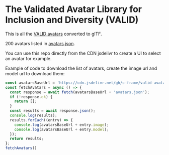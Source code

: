 # The Validated Avatar Library for Inclusion and Diversity (VALID)

This is all the [VALID avatars](https://github.com/xrtlab/Validated-Avatar-Library-for-Inclusion-and-Diversity---VALID) converted to glTF.

200 avatars listed in [avatars.json](avatars.json).

You can use this repo directly from the CDN jsdelivr to create a UI to select an avatar for example.

Example of code to download the list of avatars, create the image url and model url to download them:

```js
const avatarsBaseUrl = 'https://cdn.jsdelivr.net/gh/c-frame/valid-avatars-glb@489c8aa/';
const fetchAvatars = async () => {
  const response = await fetch(avatarsBaseUrl + 'avatars.json');
  if (!response.ok) {
    return [];
  }
  const results = await response.json();
  console.log(results);
  results.forEach((entry) => {
    console.log(avatarsBaseUrl + entry.image);
    console.log(avatarsBaseUrl + entry.model);
  });
  return results;
};
fetchAvatars()
```
